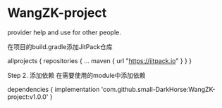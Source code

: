 # WangZK-project
provider  help and use for other people.

在项目的build.gradle添加JitPack仓库

allprojects {
    repositories {
        ...
        maven { url "https://jitpack.io" }
    }
}


Step 2. 添加依赖
在需要使用的module中添加依赖

dependencies {
	implementation 'com.github.small-DarkHorse:WangZK-project:v1.0.0'
}
